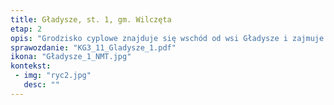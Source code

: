 ```yaml
---
title: Gładysze, st. 1, gm. Wilczęta
etap: 2
opis: "Grodzisko cyplowe znajduje się wschód od wsi Gładysze i zajmuje wyniesienie wznoszące się na około 20 m ponad rozlewiskiem rzeki Pasłęki. Walory obronne stanowiska, poza dwoma liniami wałów i fosą odcinającymi cypel od wysoczyzny, podkreślają dwa głębokie jary ograniczające stanowisko od północy i południa. Dotychczasowe badania opisywały stanowisko, jako pruskie. Najnowsze weryfikacje pozwalają uszczegółowić chronologię o fazę datowaną na schyłek epoki brązu."
sprawozdanie: "KG3_11_Gladysze_1.pdf"
ikona: "Gładysze_1_NMT.jpg"
kontekst:
 - img: "ryc2.jpg"
   desc: ""
---
```

